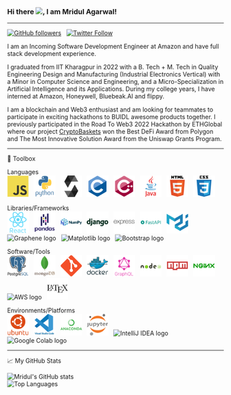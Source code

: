 ### Hi there <img src="https://raw.githubusercontent.com/MartinHeinz/MartinHeinz/master/wave.gif" width="30">, I am Mridul Agarwal!

---

[![GitHub followers](https://img.shields.io/github/followers/mridul2899?style=social)](https://github.com/mridul2899) &nbsp; [![Twitter Follow](https://img.shields.io/twitter/follow/mridul2899?style=social)](https://twitter.com/mridul2899)

I am an Incoming Software Development Engineer at Amazon and have full stack development experience.  

I graduated from IIT Kharagpur in 2022 with a B. Tech + M. Tech in Quality Engineering Design and Manufacturing (Industrial Electronics Vertical) with a Minor in Computer Science and Engineering, and a Micro-Specialization in Artificial Intelligence and its Applications. During my college years, I have interned at Amazon, Honeywell, Bluebeak.AI and flippy. 

I am a blockchain and Web3 enthusiast and am looking for teammates to participate in exciting hackathons to BUIDL awesome products together. I previously participated in the Road To Web3 2022 Hackathon by ETHGlobal where our project [CryptoBaskets](https://showcase.ethglobal.com/roadtoweb3/cryptobaskets) won the Best DeFi Award from Polygon and The Most Innovative Solution Award from the Uniswap Grants Program.  

---

🧰 Toolbox  

Languages  
<img src="https://github.com/devicons/devicon/blob/master/icons/javascript/javascript-original.svg" alt="JavaScript logo" width="50" height="50" /> &nbsp; <img src="https://github.com/devicons/devicon/blob/master/icons/python/python-original-wordmark.svg" alt="Python logo" width="50" height="50" /> &nbsp; <img src="https://github.com/devicons/devicon/blob/master/icons/solidity/solidity-original.svg" alt="Solidity logo" width="50" height="50" /> &nbsp; <img src="https://github.com/devicons/devicon/blob/master/icons/c/c-original.svg" alt="C logo" width="50" height="50" /> &nbsp; <img src="https://github.com/devicons/devicon/blob/master/icons/cplusplus/cplusplus-original.svg" alt="C++ logo" width="50" height="50" /> &nbsp; <img src="https://github.com/devicons/devicon/blob/master/icons/java/java-original-wordmark.svg" alt="Java logo" width="50" height="50" /> &nbsp; <img src="https://github.com/devicons/devicon/blob/master/icons/html5/html5-original-wordmark.svg" alt="HTML5 logo" width="50" height="50" /> &nbsp; <img src="https://github.com/devicons/devicon/blob/master/icons/css3/css3-original-wordmark.svg" alt="CSS3 logo" width="50" height="50" />

Libraries/Frameworks  
<img src="https://github.com/devicons/devicon/blob/master/icons/react/react-original-wordmark.svg" alt="React logo" width="50" height="50" /> &nbsp; <img src="https://github.com/devicons/devicon/blob/master/icons/pandas/pandas-original-wordmark.svg" alt="Pandas logo" width="50" height="50" /> &nbsp; <img src="https://github.com/devicons/devicon/blob/master/icons/numpy/numpy-original-wordmark.svg" alt="NumPy logo" width="50" height="50" /> &nbsp; <img src="https://github.com/devicons/devicon/blob/master/icons/django/django-plain-wordmark.svg" alt="Django logo" width="50" height="50" /> &nbsp; <img src="https://github.com/devicons/devicon/blob/master/icons/express/express-original-wordmark.svg" alt="Express logo" width="50" height="50" /> &nbsp; <img src="https://github.com/devicons/devicon/blob/master/icons/fastapi/fastapi-original-wordmark.svg" alt="FastAPI logo" width="50" height="50" /> &nbsp; <img src="https://github.com/devicons/devicon/blob/master/icons/materialui/materialui-original.svg" alt="MUI logo" width="50" height="50" /> &nbsp; <img src="https://cdn.worldvectorlogo.com/logos/graphene.svg" alt="Graphene logo" width="50" height="50" /> &nbsp; <img src="https://upload.wikimedia.org/wikipedia/commons/8/84/Matplotlib_icon.svg" alt="Matplotlib logo" width="50" height="50" /> &nbsp; <img src="https://cdn.worldvectorlogo.com/logos/bootstrap-4.svg" alt="Bootstrap logo" width="50" height="50" />  

Software/Tools  
<img src="https://github.com/devicons/devicon/blob/master/icons/postgresql/postgresql-original-wordmark.svg" alt="PostgreSQL logo" width="50" height="50" /> &nbsp; <img src="https://github.com/devicons/devicon/blob/master/icons/mongodb/mongodb-original-wordmark.svg" alt="MongoDB logo" width="50" height="50" /> &nbsp; <img src="https://github.com/devicons/devicon/blob/master/icons/git/git-original.svg" alt="Git logo" width="50" height="50" /> &nbsp; <img src="https://github.com/devicons/devicon/blob/master/icons/docker/docker-original-wordmark.svg" alt="Docker logo" width="50" height="50" /> &nbsp; <img src="https://github.com/devicons/devicon/blob/master/icons/graphql/graphql-plain-wordmark.svg" alt="GraphQL logo" width="50" height="50" /> &nbsp; <img src="https://github.com/devicons/devicon/blob/master/icons/nodejs/nodejs-original-wordmark.svg" alt="Node.Js logo" width="50" height="50" /> &nbsp; <img src="https://github.com/devicons/devicon/blob/master/icons/npm/npm-original-wordmark.svg" alt="npm logo" width="50" height="50" /> &nbsp; <img src="https://github.com/devicons/devicon/blob/master/icons/nginx/nginx-original.svg" alt="NGINX logo" width="50" height="50" /> &nbsp; <img src="https://cdn.worldvectorlogo.com/logos/aws-2.svg" alt="AWS logo" width="50" height="50" /> &nbsp; <img src="https://github.com/devicons/devicon/blob/master/icons/latex/latex-original.svg" alt="LaTeX logo" width="50" height="50" />  

Environments/Platforms  
<img src="https://github.com/devicons/devicon/blob/master/icons/ubuntu/ubuntu-plain-wordmark.svg" alt="Ubuntu logo" width="50" height="50" /> &nbsp; <img src="https://github.com/devicons/devicon/blob/master/icons/vscode/vscode-original-wordmark.svg" alt="Visual Studio Code logo" width="50" height="50" /> &nbsp; <img src="https://github.com/devicons/devicon/blob/master/icons/anaconda/anaconda-original-wordmark.svg" alt="Anaconda logo" width="50" height="50" /> &nbsp; <img src="https://github.com/devicons/devicon/blob/master/icons/jupyter/jupyter-original-wordmark.svg" alt="Jupyter logo" width="50" height="50" /> &nbsp; <img src="https://cdn.worldvectorlogo.com/logos/intellij-idea-1.svg" alt="IntelliJ IDEA logo" width="50" height="50" /> &nbsp; <img src="https://upload.wikimedia.org/wikipedia/commons/d/d0/Google_Colaboratory_SVG_Logo.svg" alt="Google Colab logo" width="50" height="50" />  

---

📈 My GitHub Stats

![Mridul's GitHub stats](https://github-readme-stats.vercel.app/api?username=mridul2899&hide=contribs&count_private=true&show_icons=true&theme=radical)  
![Top Languages](https://github-readme-stats.vercel.app/api/top-langs/?username=mridul2899&theme=radical&hide=jupyter%20notebook&langs_count=6&layout=compact)

<!--
**mridul2899/mridul2899** is a ✨ _special_ ✨ repository because its `README.md` (this file) appears on your GitHub profile.

Here are some ideas to get you started:

- 🔭 I’m currently working on ...
- 🌱 I’m currently learning ...
- 👯 I’m looking to collaborate on ...
- 🤔 I’m looking for help with ...
- 💬 Ask me about ...
- 📫 How to reach me: ...
- 😄 Pronouns: ...
- ⚡ Fun fact: ...
-->
